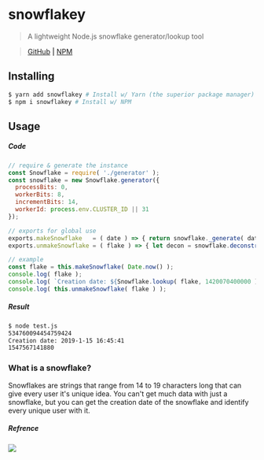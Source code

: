 # snowflakey
> A lightweight Node.js snowflake generator/lookup tool

> [GitHub](https://www.github.com/PassTheWessel/Snowflakey) **|** [NPM](https://www.npmjs.com/package/snowflakey)

## Installing
```sh
$ yarn add snowflakey # Install w/ Yarn (the superior package manager)
$ npm i snowflakey # Install w/ NPM
```

## Usage
##### Code
```js
// require & generate the instance
const Snowflake = require( './generator' );
const snowflake = new Snowflake.generator({
  processBits: 0,
  workerBits: 8,
  incrementBits: 14,
  workerId: process.env.CLUSTER_ID || 31
});

// exports for global use
exports.makeSnowflake   = ( date ) => { return snowflake._generate( date ); };
exports.unmakeSnowflake = ( flake ) => { let decon = snowflake.deconstruct( flake ); return decon.timestamp.valueOf(); };

// example
const flake = this.makeSnowflake( Date.now() );
console.log( flake );
console.log( `Creation date: ${Snowflake.lookup( flake, 1420070400000 )}` );
console.log( this.unmakeSnowflake( flake ) );
```
##### Result
```sh
$ node test.js
534760094454759424
Creation date: 2019-1-15 16:45:41
1547567141880
```

### What is a snowflake?
Snowflakes are strings that range from 14 to 19 characters long that can give every user it's unique idea. You can't get much data with just a snowflake, but you can get the creation date of the snowflake and identify every unique user with it.
##### Refrence
<img src="https://github.com/PassTheWessel/Snowflakey/tree/master/media/refrence.png">